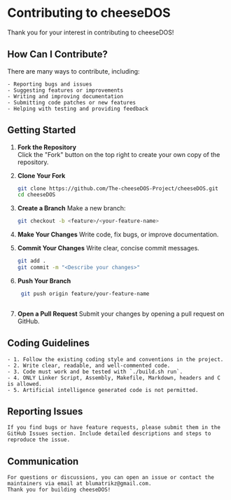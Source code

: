 # Contributing to cheeseDOS

Thank you for your interest in contributing to cheeseDOS!

## How Can I Contribute?

There are many ways to contribute, including:

    - Reporting bugs and issues  
    - Suggesting features or improvements  
    - Writing and improving documentation  
    - Submitting code patches or new features  
    - Helping with testing and providing feedback

## Getting Started

1. **Fork the Repository**  
   Click the "Fork" button on the top right to create your own copy of the repository.

2. **Clone Your Fork**  
   ```bash
   git clone https://github.com/The-cheeseDOS-Project/cheeseDOS.git
   cd cheeseDOS
   ```

3. **Create a Branch**
   Make a new branch:
   ```bash
   git checkout -b <feature>/<your-feature-name>
   ```

4. **Make Your Changes**
   Write code, fix bugs, or improve documentation.

5. **Commit Your Changes**
   Write clear, concise commit messages.
   ```bash
   git add .
   git commit -m "<Describe your changes>"
   ```

6. **Push Your Branch**
   ```bash
    git push origin feature/your-feature-name
    
7. **Open a Pull Request**
    Submit your changes by opening a pull request on GitHub.

## Coding Guidelines

    - 1. Follow the existing coding style and conventions in the project.
    - 2. Write clear, readable, and well-commented code.
    - 3. Code must work and be tested with `./build.sh run`.
    - 4. ONLY Linker Script, Assembly, Makefile, Markdown, headers and C is allowed. 
    - 5. Artificial intelligence generated code is not permitted.

## Reporting Issues

    If you find bugs or have feature requests, please submit them in the GitHub Issues section. Include detailed descriptions and steps to reproduce the issue.

## Communication

    For questions or discussions, you can open an issue or contact the maintainers via email at blumatrikz@gmail.com.
    Thank you for building cheeseDOS!
